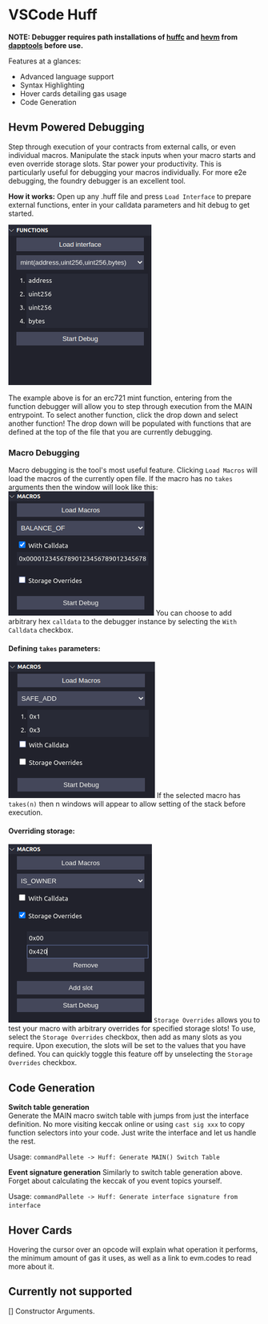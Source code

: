 # VSCode Huff

**NOTE: Debugger requires path installations of [huffc](https://github.com/huff-language/huff-rs) and [hevm](https://github.com/dapphub/dapptools/tree/master/src/hevm) from [dapptools](https://github.com/dapphub/dapptools) before use.**

Features at a glances: 
- Advanced language support
- Syntax Highlighting
- Hover cards detailing gas usage
- Code Generation

## Hevm Powered Debugging
Step through execution of your contracts from external calls, or even individual macros. Manipulate the stack inputs when your macro starts and even override storage slots. Star power your productivity. 
This is particularly useful for debugging your macros individually. For more e2e debugging, the foundry debugger is an excellent tool.

**How it works:**
Open up any .huff file and press `Load Interface` to prepare external functions, enter in your calldata parameters and hit debug to get started.  

![function debugging window](./resources/Function_selector.png)

The example above is for an erc721 mint function, entering from the function debugger will allow you to step through execution from the MAIN entrypoint. To select another function, click the drop down and select another function! The drop down will be populated with functions that are defined at the top of the file that you are currently debugging.

### Macro Debugging
Macro debugging is the tool's most useful feature. Clicking `Load Macros` will load the macros of the currently open file.
If the macro has no `takes` arguments then the window will look like this:
![function debugging window](./resources/macro_window.png)
You can choose to add arbitrary hex `calldata` to the debugger instance by selecting the `With Calldata` checkbox. 

#### Defining `takes` parameters:
![function debugging window](./resources/macro_with_takes_params.png)
If the selected macro has `takes(n)` then n windows will appear to allow setting of the stack before execution.

#### Overriding storage:
![function debugging window](./resources/storage_overrides.png)
`Storage Overrides` allows you to test your macro with arbitrary overrides for specified storage slots! To use, select the `Storage Overrides` checkbox, then add as many slots as you require. Upon execution, the slots will be set to the values that you have defined. You can quickly toggle this feature off by unselecting the `Storage Overrides` checkbox.

## Code Generation
**Switch table generation**  
Generate the MAIN macro switch table with jumps from just the interface definition. No more visiting keccak online or using `cast sig xxx` to copy function selectors into your code. Just write the interface and let us handle the rest.

Usage:
    `commandPallete -> Huff: Generate MAIN() Switch Table`

**Event signature generation**
Similarly to switch table generation above. Forget about calculating the keccak of you event topics yourself. 

Usage:
    `commandPallete -> Huff: Generate interface signature from interface`

## Hover Cards
Hovering the cursor over an opcode will explain what operation it performs, the minimum amount of gas it uses, as well as a link to evm.codes to read more about it. 

## Currently not supported
[] Constructor Arguments.
